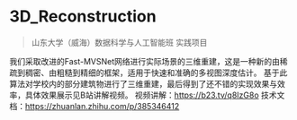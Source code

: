 # 3D_Reconstruction

> 山东大学（威海）数据科学与人工智能班 实践项目

我们采取改进的Fast-MVSNet网络进行实际场景的三维重建，这是一种新的由稀疏到稠密、由粗糙到精细的框架，适用于快速和准确的多视图深度估计。
基于此算法对学校内的部分建筑物进行了三维重建，最后得到了还不错的实现效果与效率，具体效果展示见B站讲解视频。
视频讲解：https://b23.tv/q8IzG8o
技术文档：https://zhuanlan.zhihu.com/p/385346412
